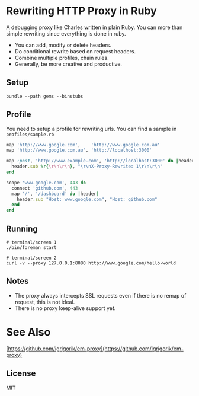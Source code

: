 # Rewriting HTTP Proxy in Ruby

A debugging proxy like Charles written in plain Ruby. You can more than simple rewriting since everything
is done in ruby.

* You can add, modify or delete headers.
* Do conditional rewrite based on request headers.
* Combine multiple profiles, chain rules.
* Generally, be more creative and productive.

## Setup

```
bundle --path gems --binstubs
```

## Profile

You need to setup a profile for rewriting urls. You can find a sample in `profiles/sample.rb`

```ruby
map 'http://www.google.com',    'http://www.google.com.au'
map 'http://www.google.com.au', 'http://localhost:3000'

map :post, 'http://www.example.com', 'http://localhost:3000' do |header|
  header.sub %r{\r\n\r\n}, "\r\nX-Proxy-Rewrite: 1\r\n\r\n"
end

scope 'www.google.com', 443 do
  connect 'github.com', 443
  map '/', '/dashboard' do |header|
    header.sub "Host: www.google.com", "Host: github.com"
  end
end
```

## Running

```
# terminal/screen 1
./bin/foreman start

# terminal/screen 2
curl -v --proxy 127.0.0.1:8080 http://www.google.com/hello-world
```

## Notes

* The proxy always intercepts SSL requests even if there is no remap of request, this is not ideal.
* There is no proxy keep-alive support yet.

# See Also
[https://github.com/igrigorik/em-proxy](https://github.com/igrigorik/em-proxy)

## License
MIT
